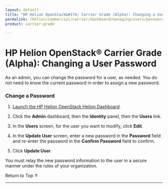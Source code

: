 ```yaml
---
layout: default
title: "HP Helion OpenStack&#174; Carrier Grade (Alpha): Changing a User Password"
permalink: /helion/commercial/carrier/dashboard/managing/users/password/
product: carrier-grade

---
```

<!--UNDER REVISION-->

<script>

function PageRefresh {
onLoad="window.refresh"
}

PageRefresh();

</script>

<!--
<p style="font-size: small;"> <a href="/helion/commercial/carrier/ga1/install/">&#9664; PREV</a> | <a href="/helion/commercial/carrier/ga1/install-overview/">&#9650; UP</a> | <a href="/helion/commercial/carrier/ga1/">NEXT &#9654;</a></p> 
-->

# HP Helion OpenStack&#174; Carrier Grade (Alpha): Changing a User Password

As an admin, you can change the password for a user, as needed. You do not need to know the current password in order to assign a new password.

### Change a Password ###

1. [Launch the HP Helion OpenStack Helion Dashboard](/helion/openstack/carrier/dashboard/login/).

2. Click the **Admin** dashboard, then the **Identity** panel, then the **Users** link.

3. In the **Users** screen, for the user you want to modify, click **Edit**.

4. In the **Update User** screen, enter a new password in the **Password** field and re-enter the password in the **Confirm Password** field to confirm.

5. Click **Update User**.

You must relay the new password information to the user in a secure manner under the rules of your organization.

<p><a href="#top" style="padding:14px 0px 14px 0px; text-decoration: none;"> Return to Top &#8593; </a></p>


----
